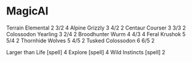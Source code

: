 # MagicAI
Terrain Elemental 2 3/2 4
Alpine Grizzly 3 4/2 2
Centaur Courser 3 3/3 2
Colossodon Yearling 3 2/4 2
Broodhunter Wurm 4 4/3 4
Feral Krushok 5 5/4 2
Thornhide Wolves 5 4/5 2
Tusked Colossodon 6 6/5 2

Larger than Life [spell] 4
Explore [spell] 4
Wild Instincts [spell] 2